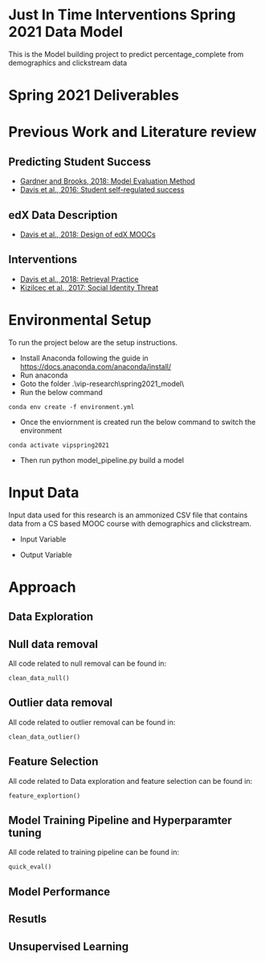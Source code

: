 
# Just In Time Interventions Spring 2021 Data Model

This is the Model building project to predict percentage_complete from demographics and clickstream data

# Spring 2021 Deliverables

# Previous Work and Literature review
## Predicting Student Success
* [Gardner and Brooks, 2018: Model Evaluation Method](https://learning-analytics.info/journals/index.php/JLA/article/view/5814)
* [Davis et al., 2016: Student self-regulated success](https://angusglchen.github.io/documents/LAK16_Dan_Encouraging.pdf)
## edX Data Description
* [Davis et al., 2018: Design of edX MOOCs](https://dl.acm.org/citation.cfm?id=3231663)
## Interventions
* [Davis et al., 2018: Retrieval Practice](https://learning-analytics.info/journals/index.php/JLA/article/view/6098)
* [Kizilcec et al., 2017: Social Identity Threat ](http://science.sciencemag.org/content/sci/355/6322/251.full.pdf)

# Environmental Setup

To run the project below are the setup instructions.

* Install Anaconda following the guide in https://docs.anaconda.com/anaconda/install/
* Run anaconda
* Goto the folder .\vip-research\spring2021_model\
* Run the below command
```
conda env create -f environment.yml
```
* Once the enviornment is created run the below command to switch the environment 
```
conda activate vipspring2021
```
* Then run python model_pipeline.py build a model

# Input Data

Input data used for this research is an ammonized CSV file that contains data from a CS based MOOC course with demographics and clickstream.

* Input Variable


* Output Variable


# Approach

## Data Exploration


## Null data removal

All code related to null removal can be found in:
```
clean_data_null()
```

## Outlier data removal

All code related to outlier removal can be found in:
```
clean_data_outlier()
```

## Feature Selection

All code related to Data exploration and feature selection can be found in:
```
feature_explortion()
```


## Model Training Pipeline and Hyperparamter tuning

All code related to training pipeline can be found in:
```
quick_eval() 
```

## Model Performance



## Resutls 


## Unsupervised Learning


